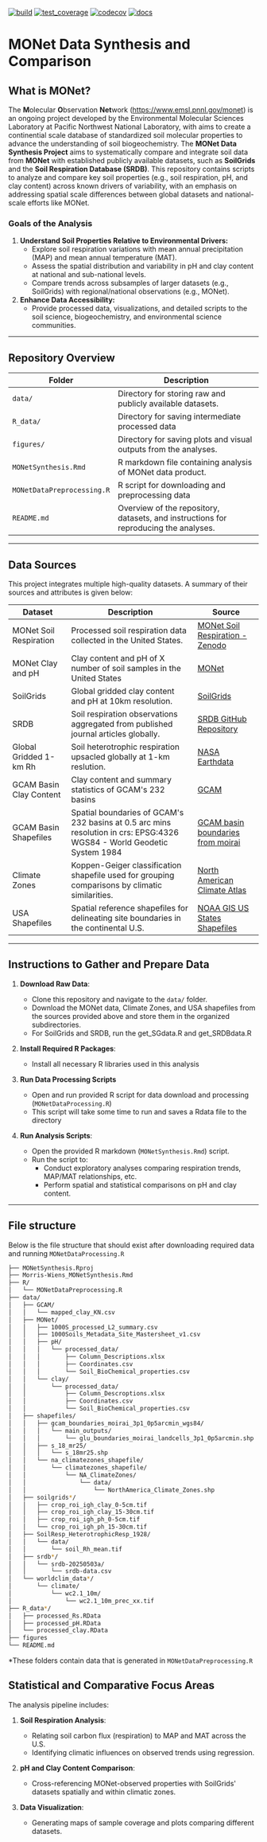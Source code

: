 <!-- badges: start -->
[![build](https://github.com/JGCRI/rtemplate/workflows/build/badge.svg)](https://github.com/JGCRI/rtemplate/workflows/build/badge.svg?branch=main)
[![test_coverage](https://github.com/JGCRI/rtemplate/actions/workflows/test_coverage.yml/badge.svg?branch=main)](https://github.com/JGCRI/rtemplate/actions/workflows/test_coverage.yml)
[![codecov](https://codecov.io/gh/JGCRI/rtemplate/branch/main/graph/badge.svg?token=XQ913U4IYM)](https://codecov.io/gh/JGCRI/rtemplate)
[![docs](https://github.com/JGCRI/rtemplate/actions/workflows/docs.yaml/badge.svg?branch=main)](https://github.com/JGCRI/rtemplate/actions/workflows/docs.yaml)
<!-- badges: end -->


# MONet Data Synthesis and Comparison 

## What is MONet?

The **M**olecular **O**bservation **Net**work
(https://www.emsl.pnnl.gov/monet) is an ongoing project developed 
by the Environmental Molecular Sciences Laboratory at Pacific Northwest
National Laboratory, with aims to create a continential scale database of
standardized soil molecular properties to advance the understanding of
soil biogeochemistry. The **MONet Data Synthesis Project** aims to
systematically compare and integrate soil data from **MONet** with
established publicly available datasets, such as **SoilGrids** and the
**Soil Respiration Database (SRDB)**. This repository contains scripts
to analyze and compare key soil properties (e.g., soil respiration, pH,
and clay content) across known drivers of variability, with an emphasis
on addressing spatial scale differences between global datasets and
national-scale efforts like MONet.

### Goals of the Analysis

1. **Understand Soil Properties Relative to Environmental Drivers:**
   - Explore soil respiration variations with mean annual precipitation
   (MAP) and mean annual temperature (MAT).
   - Assess the spatial distribution and variability in pH and clay
   content at national and sub-national levels. 
   - Compare trends across subsamples of larger datasets (e.g.,
   SoilGrids) with regional/national observations (e.g., MONet).
2. **Enhance Data Accessibility:**
   - Provide processed data, visualizations, and detailed scripts to the
   soil science, biogeochemistry, and environmental science communities.

---

## Repository Overview

| **Folder**               | **Description**                                                                      |
|--------------------------|--------------------------------------------------------------------------------------|
| `data/`                  | Directory for storing raw and publicly available datasets.                           |
| `R_data/`                | Directory for saving intermediate processed data                                     |
| `figures/`               | Directory for saving plots and visual outputs from the analyses.                     |
|`MONetSynthesis.Rmd`      | R markdown file containing analysis of MONet data product.                           |
|`MONetDataPreprocessing.R`| R script for downloading and preprocessing data					                  |
| `README.md`              | Overview of the repository, datasets, and instructions for reproducing the analyses. |

---

## Data Sources

This project integrates multiple high-quality datasets. A summary of their sources and attributes is given below:

| **Dataset**             | **Description**                                                                                                     | **Source**                                                                                                          |
|-------------------------|---------------------------------------------------------------------------------------------------------------------|---------------------------------------------------------------------------------------------------------------------|
| MONet Soil Respiration  | Processed soil respiration data collected in the United States.                                                    | [MONet Soil Respiration - Zenodo](https://zenodo.org/records/15328215)                                              |
| MONet Clay and pH       | Clay content and pH of X number of soil samples in the United States                                               | [MONet](https://sc-data.emsl.pnnl.gov/monet)
| SoilGrids               | Global gridded clay content and pH at 10km resolution.                         					| [SoilGrids](https://soilgrids.org/)                                                                                 |
| SRDB                    | Soil respiration observations aggregated from published journal articles globally.                                  | [SRDB GitHub Repository](https://github.com/bpbond/srdb)                                                            |
| Global Gridded 1-km Rh  | Soil heterotrophic respiration upsacled globally at 1-km reslution.          | [NASA Earthdata](https://www.earthdata.nasa.gov/data/catalog/ornl-cloud-soilresp-heterotrophicresp-1928-1)|
| GCAM Basin Clay Content| Clay content and summary statistics of GCAM's 232 basins | [GCAM](https://github.com/JGCRI/gcam-core)|
| GCAM Basin Shapefiles | Spatial boundaries of GCAM's 232 basins at 0.5 arc mins resolution in crs: EPSG:4326 WGS84 - World Geodetic System 1984 | [GCAM basin boundaries from moirai](https://zenodo.org/records/4688451#.YiKITOjMJaQ)|
| Climate Zones           | Koppen-Geiger classification shapefile used for grouping comparisons by climatic similarities.                     | [North American Climate Atlas](https://www.cec.org/north-american-environmental-atlas/climate-zones-of-north-america) |
| USA Shapefiles          | Spatial reference shapefiles for delineating site boundaries in the continental U.S.                               | [NOAA GIS US States Shapefiles](https://www.weather.gov/gis/USStates)                                               |

---

## Instructions to Gather and Prepare Data

1. **Download Raw Data**:
   - Clone this repository and navigate to the `data/` folder.
   - Download the MONet data, Climate Zones, and USA shapefiles from the
   sources provided above and store them in the organized
   subdirectories.
   - For SoilGrids and SRDB, run the get_SGdata.R and get_SRDBdata.R 
   
2. **Install Required R Packages**:
   - Install all necessary R libraries used in this analysis

3. **Run Data Processing Scripts**
   - Open and run provided R script for data download and processing
   (`MONetDataProcessing.R`) 
   - This script will take some time to run and saves a Rdata file to
   the directory

4. **Run Analysis Scripts**:
   - Open the provided R markdown (`MONetSynthesis.Rmd`) script.
   - Run the script to:
     - Conduct exploratory analyses comparing respiration trends,
     MAP/MAT relationships, etc.
     - Perform spatial and statistical comparisons on pH and clay
     content.

---

## File structure

Below is the file structure that should exist after downloading required
data and running `MONetDataProcessing.R`
```bash
├── MONetSynthesis.Rproj
├── Morris-Wiens_MONetSynthesis.Rmd
├── R/
│   └── MONetDataPreprocessing.R
├── data/
│   ├── GCAM/
│   │   └── mapped_clay_KN.csv
│   ├── MONet/
│   │   ├── 1000S_processed_L2_summary.csv
│   │   ├── 1000Soils_Metadata_Site_Mastersheet_v1.csv
│   │   ├── pH/
│   │   │   └── processed_data/
│   │   │       ├── Column_Descriptions.xlsx
│   │   │       ├── Coordinates.csv
│   │   │       └── Soil_BioChemical_properties.csv
│   │   └── clay/
│   │       └── processed_data/
│   │           ├── Column_Descroptions.xlsx
│   │           ├── Coordinates.csv
│   │           └── Soil_BioChemical_properties.csv
│   ├── shapefiles/
│   │   ├── gcam_boundaries_moirai_3p1_0p5arcmin_wgs84/
│   │   │   └── main_outputs/
│   │   │       └── glu_boundaries_moirai_landcells_3p1_0p5arcmin.shp
│   │   ├── s_18_mr25/
│   │   │   └── s_18mr25.shp
│   │   └── na_climatezones_shapefile/
│   │       └── climatezones_shapefile/
│   │           └── NA_ClimateZones/
│   │               └── data/
│   │                   └── NorthAmerica_Climate_Zones.shp    
│   ├── soilgrids*/
│   │   ├── crop_roi_igh_clay_0-5cm.tif
│   │   ├── crop_roi_igh_clay_15-30cm.tif
│   │   ├── crop_roi_igh_ph_0-5cm.tif
│   │   └── crop_roi_igh_ph_15-30cm.tif
│   ├── SoilResp_HeterotrophicResp_1928/
│   │   └── data/
│   │       └── soil_Rh_mean.tif
│   ├── srdb*/
│   │   └── srdb-20250503a/
│   │       └── srdb-data.csv
│   └── worldclim_data*/
│       └── climate/
│           └── wc2.1_10m/
│               └── wc2.1_10m_prec_xx.tif
├── R_data*/
│   ├── processed_Rs.RData
│   ├── processed_pH.RData
│   └── processed_clay.RData
├── figures
└── README.md
```
*These folders contain data that is generated in
`MONetDataPreprocessing.R`

## Statistical and Comparative Focus Areas

The analysis pipeline includes:

1. **Soil Respiration Analysis**:
   - Relating soil carbon flux (respiration) to MAP and MAT across the
   U.S.
   - Identifying climatic influences on observed trends using
   regression.

2. **pH and Clay Content Comparison**:
   - Cross-referencing MONet-observed properties with SoilGrids'
   datasets spatially and within climatic zones.

3. **Data Visualization**:
   - Generating maps of sample coverage and plots comparing different
   datasets.
